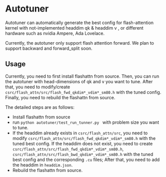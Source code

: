 # Autotuner

Autotuner can automatically generate the best config for flash-attention kernel with not-implemented headdim qk & headdim v , or different hardware such as nvidia Ampere, Ada Lovelace.

Currently, the autotuner only support flash attention forward. We plan to support backward and forward_split soon.

## Usage

Currently, you need to first install flashattn from source. Then, you can run the autotuner with head-dimensions of qk and v you want to tune. After that, you need to modify/create `csrc/flash_attn/src/flash_fwd_qkdim*_vdim*_sm80.h` with the tuned config. Finally, you need to rebuild the flashattn from source.



The detailed steps are as follows:

- Install flashattn from source
- run ```python autotuner/test_run_tunner.py ``` with problem size you want to tune.
- If the headdim already exists in `csrc/flash_attn/src`, you need to modify `csrc/flash_attn/src/flash_fwd_qkdim*_vdim*_sm80.h` with the tuned best config. If the headdim does not exist, you need to create  `csrc/flash_attn/src/flash_fwd_qkdim*_vdim*_sm80.h`, `csrc/flash_attn/src/flash_bwd_qkdim*_vdim*_sm80.h` with the tuned best config and the corresponding `.cu` files; After that, you need to add the headdim in `headdim.json`.
- Rebuild the flashattn from source.


